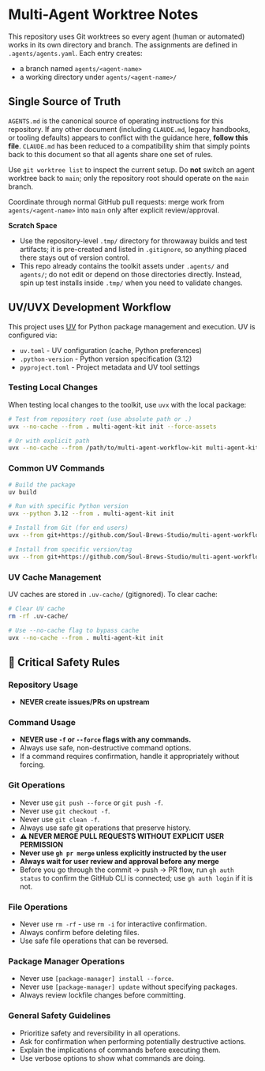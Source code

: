 # Multi-Agent Worktree Notes

This repository uses Git worktrees so every agent (human or automated) works in
its own directory and branch. The assignments are defined in
`.agents/agents.yaml`. Each entry creates:

- a branch named `agents/<agent-name>`
- a working directory under `agents/<agent-name>/`

## Single Source of Truth

`AGENTS.md` is the canonical source of operating instructions for this
repository. If any other document (including `CLAUDE.md`, legacy handbooks, or
tooling defaults) appears to conflict with the guidance here, **follow this
file**. `CLAUDE.md` has been reduced to a compatibility shim that simply points
back to this document so that all agents share one set of rules.

Use `git worktree list` to inspect the current setup. Do **not** switch an agent
worktree back to `main`; only the repository root should operate on the `main`
branch.

Coordinate through normal GitHub pull requests: merge work from
`agents/<agent-name>` into `main` only after explicit review/approval.

**Scratch Space**
- Use the repository-level `.tmp/` directory for throwaway builds and test artifacts; it is pre-created and listed in `.gitignore`, so anything placed there stays out of version control.
- This repo already contains the toolkit assets under `.agents/` and `agents/`; do not edit or depend on those directories directly. Instead, spin up test installs inside `.tmp/` when you need to validate changes.

## UV/UVX Development Workflow

This project uses [UV](https://docs.astral.sh/uv/) for Python package management and execution. UV is configured via:
- `uv.toml` - UV configuration (cache, Python preferences)
- `.python-version` - Python version specification (3.12)
- `pyproject.toml` - Project metadata and UV tool settings

### Testing Local Changes

When testing local changes to the toolkit, use `uvx` with the local package:

```bash
# Test from repository root (use absolute path or .)
uvx --no-cache --from . multi-agent-kit init --force-assets

# Or with explicit path
uvx --no-cache --from /path/to/multi-agent-workflow-kit multi-agent-kit init --force-assets
```

### Common UV Commands

```bash
# Build the package
uv build

# Run with specific Python version
uvx --python 3.12 --from . multi-agent-kit init

# Install from Git (for end users)
uvx --from git+https://github.com/Soul-Brews-Studio/multi-agent-workflow-kit.git@main multi-agent-kit init

# Install from specific version/tag
uvx --from git+https://github.com/Soul-Brews-Studio/multi-agent-workflow-kit.git@v0.2.6-alpha multi-agent-kit init
```

### UV Cache Management

UV caches are stored in `.uv-cache/` (gitignored). To clear cache:

```bash
# Clear UV cache
rm -rf .uv-cache/

# Use --no-cache flag to bypass cache
uvx --no-cache --from . multi-agent-kit init
```

## 🔴 Critical Safety Rules

### Repository Usage
-   **NEVER create issues/PRs on upstream**

### Command Usage
-   **NEVER use `-f` or `--force` flags with any commands.**
-   Always use safe, non-destructive command options.
-   If a command requires confirmation, handle it appropriately without forcing.

### Git Operations
-   Never use `git push --force` or `git push -f`.
-   Never use `git checkout -f`.
-   Never use `git clean -f`.
-   Always use safe git operations that preserve history.
-   **⚠️ NEVER MERGE PULL REQUESTS WITHOUT EXPLICIT USER PERMISSION**
-   **Never use `gh pr merge` unless explicitly instructed by the user**
-   **Always wait for user review and approval before any merge**
-   Before you go through the commit -> push -> PR flow, run `gh auth status` to confirm the GitHub CLI is connected; use `gh auth login` if it is not.

### File Operations
-   Never use `rm -rf` - use `rm -i` for interactive confirmation.
-   Always confirm before deleting files.
-   Use safe file operations that can be reversed.

### Package Manager Operations
-   Never use `[package-manager] install --force`.
-   Never use `[package-manager] update` without specifying packages.
-   Always review lockfile changes before committing.

### General Safety Guidelines
-   Prioritize safety and reversibility in all operations.
-   Ask for confirmation when performing potentially destructive actions.
-   Explain the implications of commands before executing them.
-   Use verbose options to show what commands are doing.
